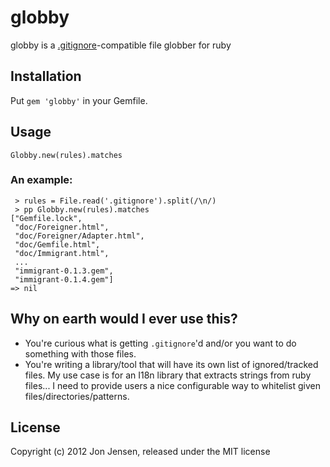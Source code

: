 # globby

globby is a [.gitignore](http://www.kernel.org/pub/software/scm/git/docs/gitignore.html)-compatible file globber for ruby

## Installation

Put `gem 'globby'` in your Gemfile.

## Usage

    Globby.new(rules).matches

### An example:

     > rules = File.read('.gitignore').split(/\n/)
     > pp Globby.new(rules).matches
    ["Gemfile.lock",
     "doc/Foreigner.html",
     "doc/Foreigner/Adapter.html",
     "doc/Gemfile.html",
     "doc/Immigrant.html",
     ...
     "immigrant-0.1.3.gem",
     "immigrant-0.1.4.gem"]
    => nil

## Why on earth would I ever use this?

* You're curious what is getting `.gitignore`'d and/or you want to do something
  with those files.
* You're writing a library/tool that will have its own list of ignored/tracked
  files. My use case is for an I18n library that extracts strings from ruby
  files... I need to provide users a nice configurable way to whitelist given
  files/directories/patterns.

## License

Copyright (c) 2012 Jon Jensen, released under the MIT license
